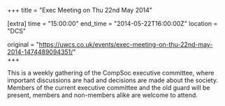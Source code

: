 +++
title = "Exec Meeting on Thu 22nd May 2014"

[extra]
time = "15:00:00"
end_time = "2014-05-22T16:00:00Z"
location = "DCS"

original = "https://uwcs.co.uk/events/exec-meeting-on-thu-22nd-may-2014-1474489094351/"    
+++

This is a weekly gathering of the CompSoc executive committee, where important discussions are had and decisions are made about the society. Members of the current executive committee and the old guard will be present, members and non-members alike are welcome to attend.

